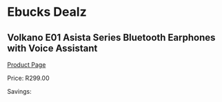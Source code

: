 
# Ebucks Dealz
## Volkano E01 Asista Series Bluetooth Earphones with Voice Assistant
[Product Page](https://www.ebucks.com/web/shop/productSelected.do?prodId=1061178027&catId=1048640943)

Price: R299.00

Savings: 


	